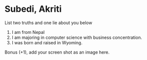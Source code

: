 # Subedi, Akriti
List two truths and one lie about you below

1. I am from Nepal
2. I am majoring in computer science with business concentration.
3. I was born and raised in Wyoming.


Bonus (+1), add your screen shot as an image here.
